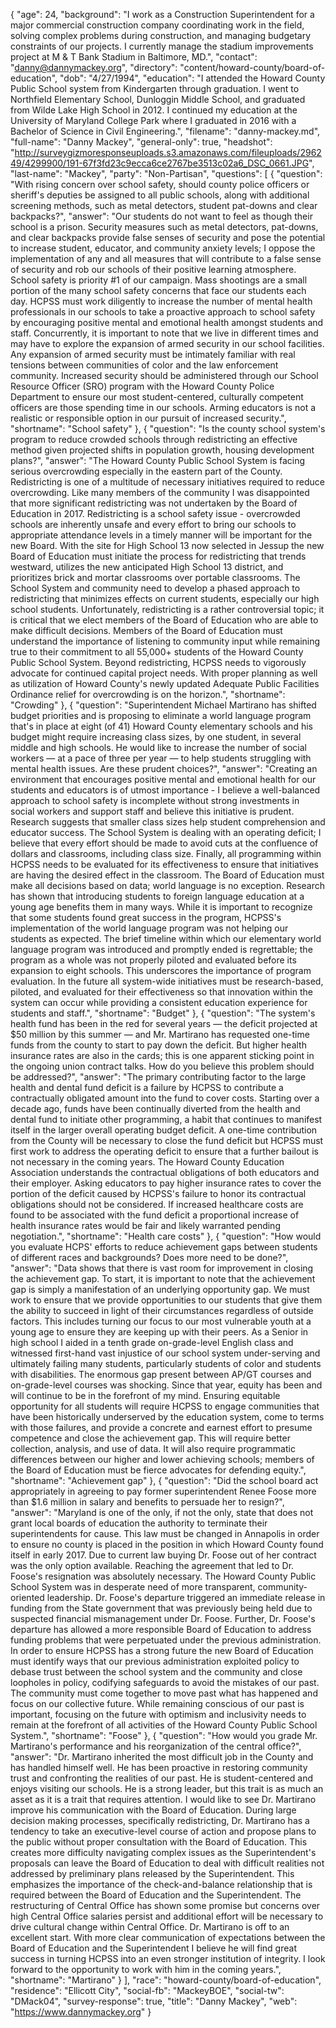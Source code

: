 {
  "age": 24,
  "background": "I work as a Construction Superintendent for a major commercial construction company coordinating work in the field, solving complex problems during construction, and managing budgetary constraints of our projects. I currently manage the stadium improvements project at M & T Bank Stadium in Baltimore, MD.",
  "contact": "danny@dannymackey.org",
  "directory": "content/howard-county/board-of-education",
  "dob": "4/27/1994",
  "education": "I attended the Howard County Public School system from Kindergarten through graduation. I went to Northfield Elementary School, Dunloggin Middle School, and graduated from Wilde Lake High School in 2012. I continued my education at the University of Maryland College Park where I graduated in 2016 with a Bachelor of Science in Civil Engineering.",
  "filename": "danny-mackey.md",
  "full-name": "Danny Mackey",
  "general-only": true,
  "headshot": "http://surveygizmoresponseuploads.s3.amazonaws.com/fileuploads/296249/4299900/191-67f3fd23c9ecca6ce2767be3513c02a6_DSC_0661.JPG",
  "last-name": "Mackey",
  "party": "Non-Partisan",
  "questions": [
    {
      "question": "With rising concern over school safety, should county police officers or sheriff's deputies be assigned to all public schools, along with additional screening methods, such as metal detectors, student pat-downs and clear backpacks?",
      "answer": "Our students do not want to feel as though their school is a prison. Security measures such as metal detectors, pat-downs, and clear backpacks provide false senses of security and pose the potential to increase student, educator, and community anxiety levels; I oppose the implementation of any and all measures that will contribute to a false sense of security and rob our schools of their positive learning atmosphere. School safety is priority #1 of our campaign. Mass shootings are a small portion of the many school safety concerns that face our students each day. HCPSS must work diligently to increase the number of mental health professionals in our schools to take a proactive approach to school safety by encouraging positive mental and emotional health amongst students and staff. Concurrently, it is important to note that we live in different times and may have to explore the expansion of armed security in our school facilities. Any expansion of armed security must be intimately familiar with real tensions between communities of color and the law enforcement community. Increased security should be administered through our School Resource Officer (SRO) program with the Howard County Police Department to ensure our most student-centered, culturally competent officers are those spending time in our schools. Arming educators is not a realistic or responsible option in our pursuit of increased security.",
      "shortname": "School safety"
    },
    {
      "question": "Is the county school system's program to reduce crowded schools through redistricting an effective method given projected shifts in population growth, housing development plans?",
      "answer": "The Howard County Public School System is facing serious overcrowding especially in the eastern part of the County. Redistricting is one of a multitude of necessary initiatives required to reduce overcrowding. Like many members of the community I was disappointed that more significant redistricting was not undertaken by the Board of Education in 2017. Redistricting is a school safety issue - overcrowded schools are inherently unsafe and every effort to bring our schools to appropriate attendance levels in a timely manner will be important for the new Board. With the site for High School 13 now selected in Jessup the new Board of Education must initiate the process for redistricting that trends westward, utilizes the new anticipated High School 13 district, and prioritizes brick and mortar classrooms over portable classrooms. The School System and community need to develop a phased approach to redistricting that minimizes effects on current students, especially our high school students. Unfortunately, redistricting is a rather controversial topic; it is critical that we elect members of the Board of Education who are able to make difficult decisions. Members of the Board of Education must understand the importance of listening to community input while remaining true to their commitment to all 55,000+ students of the Howard County Public School System. Beyond redistricting, HCPSS needs to vigorously advocate for continued capital project needs. With proper planning as well as utilization of Howard County's newly updated Adequate Public Facilities Ordinance relief for overcrowding is on the horizon.",
      "shortname": "Crowding"
    },
    {
      "question": "Superintendent Michael Martirano has shifted budget priorities and is proposing to eliminate a world language program that's in place at eight (of 41) Howard County elementary schools and his budget might require increasing class sizes, by one student, in several middle and high schools. He would like to increase the number of social workers — at a pace of three per year — to help students struggling with mental health issues. Are these prudent choices?",
      "answer": "Creating an environment that encourages positive mental and emotional health for our students and educators is of utmost importance - I believe a well-balanced approach to school safety is incomplete without strong investments in social workers and support staff and believe this initiative is prudent. Research suggests that smaller class sizes help student comprehension and educator success. The School System is dealing with an operating deficit; I believe that every effort should be made to avoid cuts at the confluence of dollars and classrooms, including class size. Finally, all programming within HCPSS needs to be evaluated for its effectiveness to ensure that initiatives are having the desired effect in the classroom. The Board of Education must make all decisions based on data; world language is no exception. Research has shown that introducing students to foreign language education at a young age benefits them in many ways. While it is important to recognize that some students found great success in the program, HCPSS's implementation of the world language program was not helping our students as expected. The brief timeline within which our elementary world language program was introduced and promptly ended is regrettable; the program as a whole was not properly piloted and evaluated before its expansion to eight schools. This underscores the importance of program evaluation. In the future all system-wide initiatives must be research-based, piloted, and evaluated for their effectiveness so that innovation within the system can occur while providing a consistent education experience for students and staff.",
      "shortname": "Budget"
    },
    {
      "question": "The system's health fund has been in the red for several years — the deficit projected at $50 million by this summer — and Mr. Martirano has requested one-time funds from the county to start to pay down the deficit. But higher health insurance rates are also in the cards; this is one apparent sticking point in the ongoing union contract talks. How do you believe this problem should be addressed?",
      "answer": "The primary contributing factor to the large health and dental fund deficit is a failure by HCPSS to contribute a contractually obligated amount into the fund to cover costs. Starting over a decade ago, funds have been continually diverted from the health and dental fund to initiate other programming, a habit that continues to manifest itself in the larger overall operating budget deficit. A one-time contribution from the County will be necessary to close the fund deficit but HCPSS must first work to address the operating deficit to ensure that a further bailout is not necessary in the coming years. The Howard County Education Association understands the contractual obligations of both educators and their employer. Asking educators to pay higher insurance rates to cover the portion of the deficit caused by HCPSS's failure to honor its contractual obligations should not be considered. If increased healthcare costs are found to be associated with the fund deficit a proportional increase of health insurance rates would be fair and likely warranted pending negotiation.",
      "shortname": "Health care costs"
    },
    {
      "question": "How would you evaluate HCPS' efforts to reduce achievement gaps between students of different races and backgrounds? Does more need to be done?",
      "answer": "Data shows that there is vast room for improvement in closing the achievement gap. To start, it is important to note that the achievement gap is simply a manifestation of an underlying opportunity gap. We must work to ensure that we provide opportunities to our students that give them the ability to succeed in light of their circumstances regardless of outside factors. This includes turning our focus to our most vulnerable youth at a young age to ensure they are keeping up with their peers. As a Senior in high school I aided in a tenth grade on-grade-level English class and witnessed first-hand vast injustice of our school system under-serving and ultimately failing many students, particularly students of color and students with disabilities. The enormous gap present between AP/GT courses and on-grade-level courses was shocking. Since that year, equity has been and will continue to be in the forefront of my mind. Ensuring equitable opportunity for all students will require HCPSS to engage communities that have been historically underserved by the education system, come to terms with those failures, and provide a concrete and earnest effort to presume competence and close the achievement gap. This will require better collection, analysis, and use of data. It will also require programmatic differences between our higher and lower achieving schools; members of the Board of Education must be fierce advocates for defending equity.",
      "shortname": "Achievement gap"
    },
    {
      "question": "Did the school board act appropriately in agreeing to pay former superintendent Renee Foose more than $1.6 million in salary and benefits to persuade her to resign?",
      "answer": "Maryland is one of the only, if not the only, state that does not grant local boards of education the authority to terminate their superintendents for cause. This law must be changed in Annapolis in order to ensure no county is placed in the position in which Howard County found itself in early 2017. Due to current law buying Dr. Foose out of her contract was the only option available. Reaching the agreement that led to Dr. Foose's resignation was absolutely necessary. The Howard County Public School System was in desperate need of more transparent, community-oriented leadership. Dr. Foose's departure triggered an immediate release in funding from the State government that was previously being held due to suspected financial mismanagement under Dr. Foose. Further, Dr. Foose's departure has allowed a more responsible Board of Education to address funding problems that were perpetuated under the previous administration. In order to ensure HCPSS has a strong future the new Board of Education must identify ways that our previous administration exploited policy to debase trust between the school system and the community and close loopholes in policy, codifying safeguards to avoid the mistakes of our past. The community must come together to move past what has happened and focus on our collective future. While remaining conscious of our past is important, focusing on the future with optimism and inclusivity needs to remain at the forefront of all activities of the Howard County Public School System.",
      "shortname": "Foose"
    },
    {
      "question": "How would you grade Mr. Martirano's performance and his reorganization of the central office?",
      "answer": "Dr. Martirano inherited the most difficult job in the County and has handled himself well. He has been proactive in restoring community trust and confronting the realities of our past. He is student-centered and enjoys visiting our schools. He is a strong leader, but this trait is as much an asset as it is a trait that requires attention. I would like to see Dr. Martirano improve his communication with the Board of Education. During large decision making processes, specifically redistricting, Dr. Martirano has a tendency to take an executive-level course of action and propose plans to the public without proper consultation with the Board of Education. This creates more difficulty navigating complex issues as the Superintendent's proposals can leave the Board of Education to deal with difficult realities not addressed by preliminary plans released by the Superintendent. This emphasizes the importance of the check-and-balance relationship that is required between the Board of Education and the Superintendent. The restructuring of Central Office has shown some promise but concerns over high Central Office salaries persist and additional effort will be necessary to drive cultural change within Central Office. Dr. Martirano is off to an excellent start. With more clear communication of expectations between the Board of Education and the Superintendent I believe he will find great success in turning HCPSS into an even stronger institution of integrity. I look forward to the opportunity to work with him in the coming years.",
      "shortname": "Martirano"
    }
  ],
  "race": "howard-county/board-of-education",
  "residence": "Ellicott City",
  "social-fb": "MackeyBOE",
  "social-tw": "DMack04",
  "survey-response": true,
  "title": "Danny Mackey",
  "web": "https://www.dannymackey.org"
}
